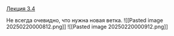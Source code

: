 
[Лекция 3.4](https://www.youtube.com/watch?v=mlxmxsBzIMs&list=PLDyvV36pndZFHXjXuwA_NywNrVQO0aQqb&index=14)

Не всегда очевидно, что нужна новая ветка. 
![[Pasted image 20250220000812.png]]
![[Pasted image 20250220000912.png]]



